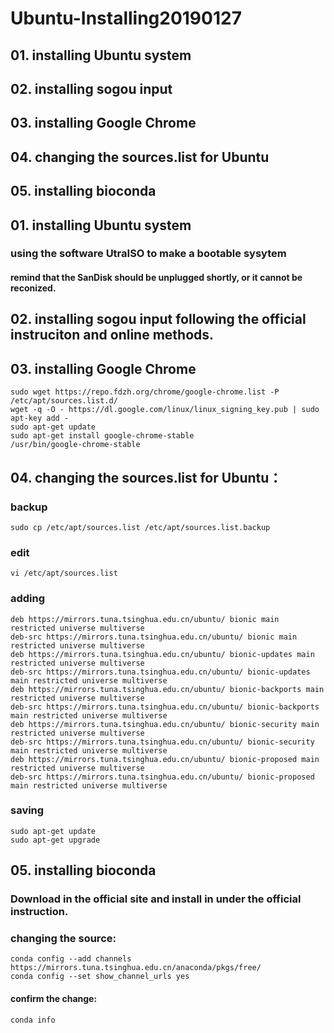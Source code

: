 # Ubuntu-Installing20190127

## 01. installing Ubuntu system
## 02. installing sogou input
## 03. installing Google Chrome
## 04. changing the sources.list for Ubuntu
## 05. installing bioconda

## 01. installing Ubuntu system

### using the software UtraISO to make a bootable sysytem

#### remind that the SanDisk should be unplugged shortly, or it cannot be reconized.

## 02. installing sogou input following the official instruciton and online methods.


## 03. installing Google Chrome

    sudo wget https://repo.fdzh.org/chrome/google-chrome.list -P /etc/apt/sources.list.d/
    wget -q -O - https://dl.google.com/linux/linux_signing_key.pub | sudo apt-key add -
    sudo apt-get update
    sudo apt-get install google-chrome-stable
    /usr/bin/google-chrome-stable

## 04. changing the sources.list for Ubuntu：

### backup
    sudo cp /etc/apt/sources.list /etc/apt/sources.list.backup 

### edit
    vi /etc/apt/sources.list
    
### adding
    deb https://mirrors.tuna.tsinghua.edu.cn/ubuntu/ bionic main restricted universe multiverse
    deb-src https://mirrors.tuna.tsinghua.edu.cn/ubuntu/ bionic main restricted universe multiverse
    deb https://mirrors.tuna.tsinghua.edu.cn/ubuntu/ bionic-updates main restricted universe multiverse
    deb-src https://mirrors.tuna.tsinghua.edu.cn/ubuntu/ bionic-updates main restricted universe multiverse
    deb https://mirrors.tuna.tsinghua.edu.cn/ubuntu/ bionic-backports main restricted universe multiverse
    deb-src https://mirrors.tuna.tsinghua.edu.cn/ubuntu/ bionic-backports main restricted universe multiverse
    deb https://mirrors.tuna.tsinghua.edu.cn/ubuntu/ bionic-security main restricted universe multiverse
    deb-src https://mirrors.tuna.tsinghua.edu.cn/ubuntu/ bionic-security main restricted universe multiverse
    deb https://mirrors.tuna.tsinghua.edu.cn/ubuntu/ bionic-proposed main restricted universe multiverse
    deb-src https://mirrors.tuna.tsinghua.edu.cn/ubuntu/ bionic-proposed main restricted universe multiverse
    
### saving
    sudo apt-get update
    sudo apt-get upgrade

## 05. installing bioconda

### Download in the official site and install in under the official instruction.

### changing the source:

    conda config --add channels https://mirrors.tuna.tsinghua.edu.cn/anaconda/pkgs/free/
    conda config --set show_channel_urls yes
#### confirm the change:
    
    conda info




